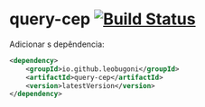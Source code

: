 # query-cep [![Build Status](https://travis-ci.org/leobugoni/query-cep.svg?branch=master)](https://travis-ci.org/leobugoni/query-cep)

Adicionar s depêndencia:
```xml
<dependency>
	<groupId>io.github.leobugoni</groupId>
	<artifactId>query-cep</artifactId>
	<version>latestVersion</version>
</dependency>
```
